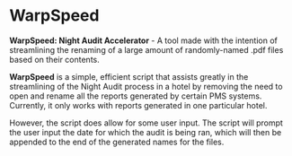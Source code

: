 # WarpSpeed
**WarpSpeed: Night Audit Accelerator** - A tool made with the intention of streamlining the renaming of a large amount of randomly-named .pdf files based on their contents.


**WarpSpeed** is a simple, efficient script that assists greatly in the streamlining of the Night Audit process in a hotel by removing the need to open and rename all the reports generated by certain PMS systems. Currently, it only works with reports generated in one particular hotel.

However, the script does allow for some user input. The script will prompt the user input the date for which the audit is being ran, which will then be appended to the end of the generated names for the files.
